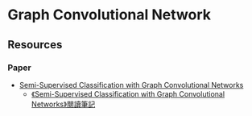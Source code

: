 # Graph Convolutional Network

## Resources

### Paper

* [Semi-Supervised Classification with Graph Convolutional Networks]()
  * [《Semi-Supervised Classification with Graph Convolutional Networks》閱讀筆記](https://zhuanlan.zhihu.com/p/31067515)
